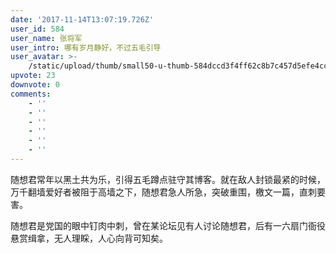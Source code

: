 ```yaml
---
date: '2017-11-14T13:07:19.726Z'
user_id: 584
user_name: 张将军
user_intro: 哪有岁月静好，不过五毛引导
user_avatar: >-
    /static/upload/thumb/small50-u-thumb-584dccd3f4ff62c8b7c457d5efe4cce4644294041c7.png
upvote: 23
downvote: 0
comments:
    - ''
    - ''
    - ''
    - ''
    - ''
    - ''
---
```


随想君常年以黑土共为乐，引得五毛蹲点驻守其博客。就在敌人封锁最紧的时候，万千翻墙爱好者被阻于高墙之下，随想君急人所急，突破重围，檄文一篇，直刺要害。  

随想君是党国的眼中钉肉中刺，曾在某论坛见有人讨论随想君，后有一六扇门衙役悬赏缉拿，无人理睬，人心向背可知矣。
